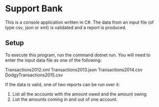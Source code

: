 # Support Bank

This is a console application written in C#. The data from an input file (of type csv, json or xml) is validated and a report is produced.

## Setup

To execute this program, run the command dotnet run. You will need to enter the input data file as one of the following:

Transactions2012.xml
Transactions2013.json
Transactions2014.csv
DodgyTransactions2015.csv

If the data is valid, one of two reports can be run over it:

1. List all the accounts with the amount owed and the amount owing
2. List the amounts coming in and out of one account.

